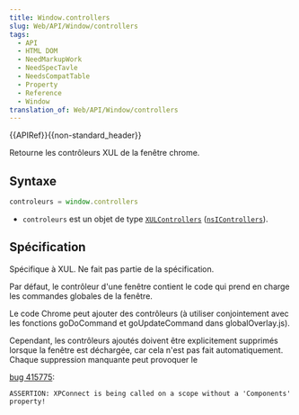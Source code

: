 ```yaml
---
title: Window.controllers
slug: Web/API/Window/controllers
tags:
  - API
  - HTML DOM
  - NeedMarkupWork
  - NeedSpecTavle
  - NeedsCompatTable
  - Property
  - Reference
  - Window
translation_of: Web/API/Window/controllers
---
```

{{APIRef}}{{non-standard_header}}

Retourne les contrôleurs XUL de la fenêtre chrome.

## Syntaxe

```js
controleurs = window.controllers
```

- `controleurs` est un objet de type [`XULControllers`](/fr/docs/XULControllers) ([`nsIControllers`](/fr/docs/XPCOM_Interface_Reference/nsIControllers)).

## Spécification

Spécifique à XUL. Ne fait pas partie de la spécification.

Par défaut, le contrôleur d'une fenêtre contient le code qui prend en charge les commandes globales de la fenêtre.

Le code Chrome peut ajouter des contrôleurs (à utiliser conjointement avec les fonctions goDoCommand et goUpdateCommand dans globalOverlay.js).

Cependant, les contrôleurs ajoutés doivent être explicitement supprimés lorsque la fenêtre est déchargée, car cela n'est pas fait automatiquement.
Chaque suppression manquante peut provoquer le

[bug 415775](https://bugzilla.mozilla.org/show_bug.cgi?id=415775):

```
ASSERTION: XPConnect is being called on a scope without a 'Components' property!
```

